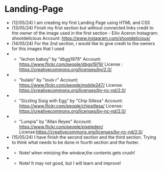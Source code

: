 # Landing-Page

* (12/05/24) I am creating my first Landing Page using HTML and CSS
* (13/05/24) Finish my first section but without connected links credit to the owner of the image used in the first section - Eiliv Aceron Instagram: shootdelicious Account: https://www.instagram.com/shootdelicious/ 
* (14/05/24) For the 2nd section, i would like to give credit to the owners for this images that I used
* * "lechon baboy" by "dbgg1979" Account: https://www.flickr.com/people/dbgg1979/  License : https://creativecommons.org/licenses/by/2.0/
* * "bulalo" by "louis r" Account: https://www.flickr.com/people/mobile247/ License: https://creativecommons.org/licenses/by-nc-nd/2.0/
* * "Sizzling Sisig with Egg" by "Chip Sillesa"  Account: https://www.flickr.com/people/chipsillesa/ License: https://creativecommons.org/licenses/by-nc-nd/2.0/
* * "Lumpia" by "Allan Reyes" Account: https://www.flickr.com/people/pixeleden/ License:https://creativecommons.org/licenses/by-nc-nd/2.0/
* (15/05/24) I have finish the second section and the third section. Trying to think what needs to be done in fourth section and the footer. 
* * Note! when minizing the window,the contents gets crush! 
* * Note! It may not good, but I will learn and improve!